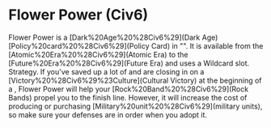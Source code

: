 # Flower Power (Civ6)

Flower Power is a [Dark%20Age%20%28Civ6%29](Dark Age) [Policy%20card%20%28Civ6%29](Policy Card) in "". It is available from the [Atomic%20Era%20%28Civ6%29](Atomic Era) to the [Future%20Era%20%28Civ6%29](Future Era) and uses a Wildcard slot.
Strategy.
If you've saved up a lot of and are closing in on a [Victory%20%28Civ6%29%23Culture](Cultural Victory) at the beginning of a , Flower Power will help your [Rock%20Band%20%28Civ6%29](Rock Bands) propel you to the finish line. However, it will increase the cost of producing or purchasing [Military%20unit%20%28Civ6%29](military units), so make sure your defenses are in order when you adopt it.